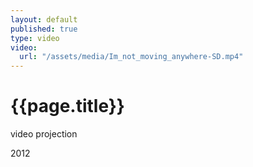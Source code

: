 ```yaml
---
layout: default
published: true
type: video
video: 
  url: "/assets/media/Im_not_moving_anywhere-SD.mp4"
---
```


# {{page.title}}

video projection

2012